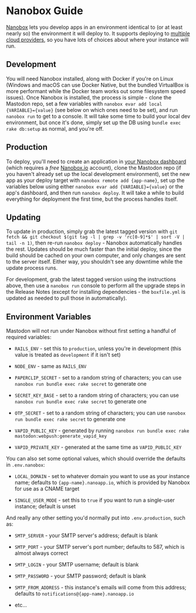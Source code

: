 Nanobox Guide
=============

[Nanobox](https://nanobox.io/) lets you develop apps in an environment identical
to (or at least nearly so) the environment it will deploy to. It supports
deploying to [multiple cloud providers](https://github.com/nanobox-io/nanobox-provider-integrations),
so you have lots of choices about where your instance will run.

Development
-----------

You will need Nanobox installed, along with Docker if you're on Linux (Windows
and macOS can use Docker Native, but the bundled VirtualBox is more performant
while the Docker team works out some filesystem speed issues). Once Nanobox is
installed, the process is simple - clone the Mastodon repo, set a few variables
with `nanobox evar add local {VARIABLE}={value}` (see below on which ones need
to be set), and run `nanobox run` to get to a console. It will take some time to
build your local dev environment, but once it's done, simply set up the DB using
`bundle exec rake db:setup` as normal, and you're off.

Production
----------

To deploy, you'll need to create an application in [your Nanobox
dashboard](https://dashboard.nanobox.io/apps) (which requires a _free_
[Nanobox.io](https://dashboard.nanobox.io/users/register) account), clone the
Mastodon repo (if you haven't already set up the local development environment),
set the new app as your deploy target with `nanobox remote add {app-name}`, set
up the variables below using either `nanobox evar add {VARIABLE}={value}` or the
app's dashboard, and then run `nanobox deploy`. It will take a while to build
everything for deployment the first time, but the process handles itself.

Updating
--------

To update in production, simply grab the latest tagged version with `git fetch &&
git checkout $(git tag -l | grep -v 'rc[0-9]*$' | sort -V | tail -n 1)`, then
re-run `nanobox deploy` - Nanobox automatically handles the rest. Updates should
be much faster than the initial deploy, since the build should be cached on your
own computer, and only changes are sent to the server itself. Either way, you
shouldn't see any downtime while the update process runs.

For development, grab the latest tagged version using the instructions above,
then use a `nanobox run` console to perform all the upgrade steps in the Release
Notes (except for installing dependencies - the `boxfile.yml` is updated as
needed to pull those in automatically).

Environment Variables
---------------------

Mastodon will not run under Nanobox without first setting a handful of required
variables:

-   `RAILS_ENV` - set this to `production`, unless you're in development (this
    value is treated as `development` if it isn't set)

-   `NODE_ENV` - same as `RAILS_ENV`

-   `PAPERCLIP_SECRET` - set to a random string of characters; you can use
    `nanobox run bundle exec rake secret` to generate one

-   `SECRET_KEY_BASE` - set to a random string of characters; you can use
    `nanobox run bundle exec rake secret` to generate one

-   `OTP_SECRET` - set to a random string of characters; you can use `nanobox
    run bundle exec rake secret` to generate one

-   `VAPID_PUBLIC_KEY` - generated by running `nanobox run bundle exec rake
    mastodon:webpush:generate_vapid_key`

-   `VAPID_PRIVATE_KEY` - generated at the same time as `VAPID_PUBLIC_KEY`

You can also set some optional values, which should override the defaults in
`.env.nanobox`:

-   `LOCAL_DOMAIN` - set to whatever domain you want to use as your instance
    name; defaults to `{app-name}.nanoapp.io`, which is provided by Nanobox for
    use as a CNAME target

-   `SINGLE_USER_MODE` - set this to `true` if you want to run a single-user
    instance; default is unset

And really any other setting you'd normally put into `.env.production`, such as:

-   `SMTP_SERVER` - your SMTP server's address; default is blank

-   `SMTP_PORT` - your SMTP server's port number; defaults to 587, which is
    almost always correct

-   `SMTP_LOGIN` - your SMTP username; default is blank

-   `SMTP_PASSWORD` - your SMTP password; default is blank

-   `SMTP_FROM_ADDRESS` - this instance's emails will come from this address;
    defaults to `notifications@{app-name}.nanoapp.io`

-   etc...
